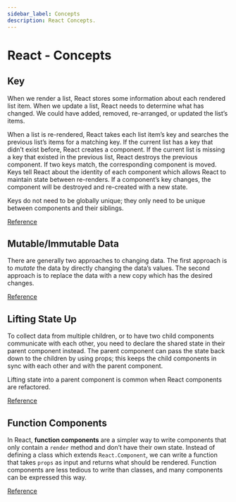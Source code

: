 ```yaml
---
sidebar_label: Concepts
description: React Concepts.
---
```


# React - Concepts

## Key

When we render a list, React stores some information about each rendered list item. When we update a list, React needs to determine what has changed. We could have added, removed, re-arranged, or updated the list’s items.

When a list is re-rendered, React takes each list item’s key and searches the previous list’s items for a matching key. If the current list has a key that didn’t exist before, React creates a component. If the current list is missing a key that existed in the previous list, React destroys the previous component. If two keys match, the corresponding component is moved. Keys tell React about the identity of each component which allows React to maintain state between re-renders. If a component’s key changes, the component will be destroyed and re-created with a new state.

Keys do not need to be globally unique; they only need to be unique between components and their siblings.

[Reference](https://reactjs.org/tutorial/tutorial.html#picking-a-key)

## Mutable/Immutable Data

There are generally two approaches to changing data. The first approach is to _mutate_ the data by directly changing the data’s values. The second approach is to replace the data with a new copy which has the desired changes.

[Reference](https://reactjs.org/tutorial/tutorial.html#why-immutability-is-important)

## Lifting State Up

To collect data from multiple children, or to have two child components communicate with each other, you need to declare the shared state in their parent component instead. The parent component can pass the state back down to the children by using props; this keeps the child components in sync with each other and with the parent component.

Lifting state into a parent component is common when React components are refactored.

[Reference](https://reactjs.org/tutorial/tutorial.html#lifting-state-up)

## Function Components

In React, **function components** are a simpler way to write components that only contain a `render` method and don’t have their own state. Instead of defining a class which extends `React.Component`, we can write a function that takes `props` as input and returns what should be rendered. Function components are less tedious to write than classes, and many components can be expressed this way.

[Reference](https://reactjs.org/tutorial/tutorial.html#function-components)